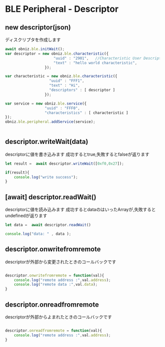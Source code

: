 # BLE Peripheral - Descriptor


## new descriptor(json)

ディスクリプタを作成します


```Javascript
await obniz.ble.initWait(); 
var descriptor = new obniz.ble.characteristic({
                      "uuid" : "2901",   //Characteristic User Description
                      "text" : "hello world characteristic",
                  });

var characteristic = new obniz.ble.characteristic({
                    "uuid" : "FFF1",
                    "text" : "Hi",
                    "descriptors" : [ descriptor ]
                  });

var service = new obniz.ble.service({
                  "uuid" : "FFF0",
                  "characteristics" : [ characteristic ]
});
obniz.ble.peripheral.addService(service); 
   
```

<!--
## descriptor.write(data)
descriptorに値を書き込みます

## descriptor.onwrite(data)
descriptor.witeのコールバックです



```Javascript 

descriptor.write([0xf0,0x27]);
descriptor.onwrite = function(val){
    console.log("write :",val.result);
}


```
-->


## descriptor.writeWait(data)
descriptorに値を書き込みます
成功するとtrue,失敗するとfalseが返ります

```Javascript 
let result =  await descriptor.writeWait([0xf0,0x27]);

if(result){
    console.log("write success");
}

```
<!--

## descriptor.read(data)
descriptorの値を読み込みます

## descriptor.onread(data)
descriptor.readのコールバックです


```Javascript 

descriptor.read();
descriptor.onread = function(val){
    console.log("read data :",val.data);
}


```
-->

## \[await] descriptor.readWait()
descriptorに値を読み込みます
成功するとdataのはいったArrayが,失敗するとundefinedが返ります

```Javascript 
let data =  await descriptor.readWait()

console.log("data: " , data );


```

## descriptor.onwritefromremote
descriptorが外部から変更されたときのコールバックです


```Javascript 

descriptor.onwritefromremote = function(val){
    console.log("remote address :",val.address);
    console.log("remote data :",val.data);
}

```

## descriptor.onreadfromremote
descriptorが外部からよまれたときのコールバックです

```Javascript 

descriptor.onreadfromremote = function(val){
    console.log("remote address :",val.address);	
}

```



